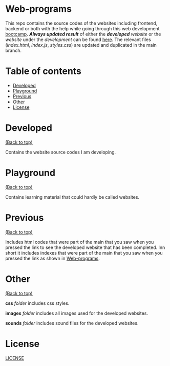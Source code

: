 # Web-programs
This repo contains the source codes of the websites including frontend, backend or both with the help while going through this web development [bootcamp](https://www.udemy.com/course/the-complete-web-development-bootcamp/). ***Always updated result*** of either the ***developed*** *website* or the *website* under the *development* can be found [here](https://aurimas13.github.io/Web-programs/). The relevant files (*index.html*, *index.js*, *styles.css*) are updated and duplicated in the main branch.

# Table of contents

- [Developed](#Developed)
- [Playground](#Playground)
- [Previous](#Previous)
- [Other](#Other)
- [License](#License)

# Developed
[(Back to top)](#Web-programs)

Contains the website source codes I am developing.

# Playground
[(Back to top)](#Web-programs)

Contains learning material that could hardly be called websites.

# Previous
[(Back to top)](#Web-programs)

Includes html codes that were part of the main that you saw when you pressed the link to see the developed website that has been completed. Inn short it includes indexes that were part of the main that you saw when you pressed the link as shown in [Web-programs](#Web-programs).

# Other
[(Back to top)](#Web-programs)

**css** *folder* includes css styles.

**images** *folder* includes all images used for the developed websites.

**sounds** *folder* includes sound files for the developed websites.

# License

[LICENSE](https://github.com/aurimas13/Web-programs/blob/main/LICENSE)
